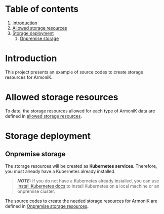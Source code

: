 # Table of contents

1. [Introduction](#introduction)
2. [Allowed storage resources](#allowed-storage-resources)
3. [Storage deployment](#storage-deployment)
    1. [Onpremise storage](#onpremise-storage)

# Introduction

This project presents an example of source codes to create storage resources for ArmoniK.

# Allowed storage resources

To date, the storage resources allowed for each type of ArmoniK data are defined
in [allowed storage resources](../modules/needed-storage/storage_for_each_armonik_data.tf).

# Storage deployment

## Onpremise storage

The storage resources will be created as **Kubernetes services**. Therefore, you must already have a Kubernetes already
installed.

> **_NOTE:_** If you do not have a Kubernetes already installed, you can use [Install Kubernetes docs](../docs/deploy/onpremise.md#kubernetes) to install Kubernetes on a local machine or an onpremise cluster.

The source codes to create the needed storage resources for ArmoniK are defined
in [Onpremise storage resources](onpremise/README.md).